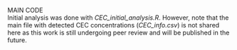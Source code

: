 MAIN CODE \
Initial analysis was done with *CEC_initial_analysis.R*. However, note that the main file with detected CEC concentrations (*CEC_info.csv*) is not shared here as this work is still undergoing peer review and will be published in the future.

